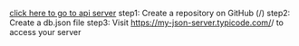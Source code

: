 <a href="https://my-json-server.typicode.com/Vivekreddy20/api/products">click here to go to api server</a>
step1:  Create a repository on GitHub (<your-username>/<your-repo>)
step2: Create a db.json file
step3: Visit <a href="https://my-json-server.typicode.com/<your-username>/<your-repo>">https://my-json-server.typicode.com/<your-username>/<your-repo> </a>to access your server
